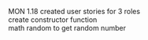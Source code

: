   MON 1.18
created user stories for 3 roles<br>
create constructor function<br>
math random to get random number<br>

